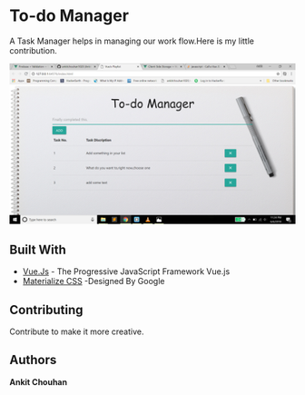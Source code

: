 # To-do Manager
A Task Manager helps in managing our work flow.Here is my little contribution.


![To-do - Manager](images/todoImg.png?raw=true)


## Built With

* [Vue.Js](https://vuejs.org/) - The Progressive JavaScript Framework Vue.js
* [Materialize CSS](https://materializecss.com/) -Designed By Google

## Contributing

Contribute to make it more creative.

## Authors

**Ankit Chouhan**
